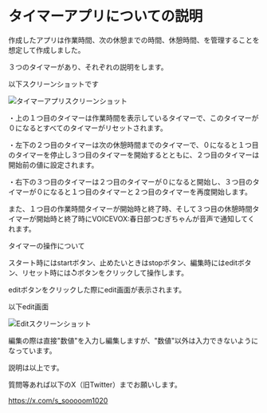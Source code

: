 # タイマーアプリについての説明

作成したアプリは作業時間、次の休憩までの時間、休憩時間、を管理することを想定して作成しました。

３つのタイマーがあり、それぞれの説明をします。


以下スクリーンショットです

![タイマーアプリスクリーンショット ](https://github.com/som1020/WarkTimer/assets/166140640/9a15e0e4-84aa-4c4e-8b89-295a08f359b3)

・上の１つ目のタイマーは作業時間を表示しているタイマーで、このタイマーが０になるとすべてのタイマーがリセットされます。

・左下の２つ目のタイマーは次の休憩時間までのタイマーで、０になると１つ目のタイマーを停止し３つ目のタイマーを開始するとともに、２つ目のタイマーは開始前の値に設定されます。

・右下の３つ目のタイマーは２つ目のタイマーが０になると開始し、３つ目のタイマーが０になると１つ目のタイマーと２つ目のタイマーを再度開始します。

また、１つ目の作業時間タイマーが開始時と終了時、そして３つ目の休憩時間タイマーが開始時と終了時にVOICEVOX:春日部つむぎちゃんが音声で通知してくれます。


タイマーの操作について

スタート時にはstartボタン、止めたいときはstopボタン、編集時にはeditボタン、リセット時には↺ボタンをクリックして操作します。

editボタンをクリックした際にedit画面が表示されます。


以下edit画面

![Editスクリーンショット ](https://github.com/som1020/WarkTimer/assets/166140640/ac938b74-ba35-4ef0-bae7-62981c7e5492)

編集の際は直接"数値"を入力し編集しますが、"数値"以外は入力できないようになっています。


説明は以上です。

質問等あれば以下のX（旧Twitter）までお願いします。

https://x.com/s_sooooom1020
